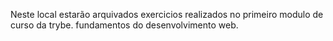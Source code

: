 Neste local estarão arquivados exercicios realizados no primeiro modulo de curso da trybe. fundamentos do desenvolvimento web.
